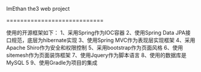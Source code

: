 ImEthan the3 web project

============================

使用的开源框架如下：
1、采用Spring作为IOC容器
2、使用Spring Data JPA接口规范，底层为hibernate实现
3、使用Spring MVC作为表现层实现框架
4、采用Apache Shiro作为安全和权限控制
5、采用bootstrap作为页面风格
6、使用sitemesh作为页面装饰框架
7、使用Jquery作为脚本语言
8、使用的数据库是MySQL 5
9、使用Gradle为项目的集成
